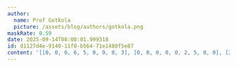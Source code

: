 ```yaml
---
author:
  name: Prof Gotkola
  picture: /assets/blog/authors/gotkola.png
maskRate: 0.59
date: 2025-09-14T08:00:01.999318
id: d1127d4e-9140-11f0-b564-71e1480f5e87
content: '[[0, 0, 0, 6, 5, 0, 9, 0, 3], [0, 0, 0, 0, 0, 2, 5, 8, 0], [2, 0, 5, 0, 9, 0, 0, 0, 6], [0, 0, 8, 2, 6, 0, 0, 9, 0], [0, 0, 0, 8, 0, 9, 2, 0, 0], [1, 0, 0, 0, 3, 7, 8, 0, 0], [5, 0, 0, 9, 2, 6, 0, 7, 8], [0, 2, 0, 0, 4, 1, 0, 0, 0], [0, 1, 0, 7, 8, 0, 0, 0, 0]]'
---
```

